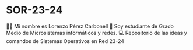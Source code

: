 # SOR-23-24
👨‍💻  Mi nombre es Lorenzo Pérez Carbonell 
📐  Soy estudiante de Grado Medio de Microsistemas informáticos y redes. 
💻  Repositorio de las ideas y comandos de Sistemas Operativos en Red 23-24


